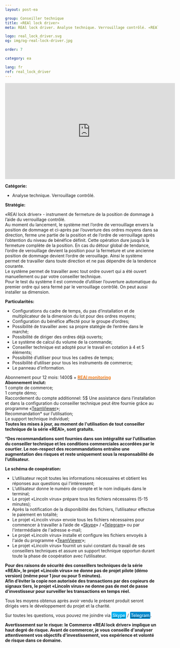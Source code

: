 ```yaml
---
layout: post-ea

group: Conseiller technique
title: «REAl lock driver»
meta: REAl lock driver. Analyse technique. Verrouillage contrôlé. «REAl lock driver» - instrument de fermeture de la position de dommage à l’aide du verrouillage contrôlé.

logo: real_lock_driver.svg
og: img/og-real-lock-driver.jpg

order: 7

category: ea

lang: fr
ref: real_lock_driver
---
```


<div class="video-container mb-3">
  <iframe class="mx-auto d-block" width="560" height="315" src="https://www.youtube.com/embed/G6Dqpv0mCGc?rel=0&amp;controls=2&amp;showinfo=0" frameborder="0" allow="autoplay; encrypted-media" allowfullscreen> </iframe>
</div>


**Catégorie:**
  - Analyse technique. Verrouillage contrôlé.
  
**Stratégie:**

«REAl lock driver» - instrument de fermeture de la position de dommage à l’aide du verrouillage contrôlé.  
Au moment du lancement, le système met l’ordre de verrouillage envers la position de dommage et ci-après par l’ouverture des ordres moyens dans sa direction, ferme une partie de la position et de l’ordre de verrouillage après l’obtention du niveau de bénéfice définit. Cette opération dure jusqu’à la fermeture complète de la position. En cas du détour global de tendance, l’ordre de verouillage devient la position pour la fermeture et une ancienne position  de dommage devient l’ordre de verouillage. Ainsi le système permet de travailler dans toute direction et ne pas dépendre de la tendence courante.  
Le système permet de travailler avec tout ordre ouvert qui a été ouvert manuellement ou par votre conseiller technique.  
Pour le test du système il est commode d’utiliser l’ouverture automatique du premier ordre qui sera fermé par le verrouillage contrôlé. On peut aussi installer sa dimension.  

**Particularités:**
  - Configurations du cadre de temps, du pas d’installation et de multiplicateur de la dimension du lot pour des ordres moyens;
  - Configuration du bénéfice affecté pour le groupe d’ordres;
  - Possibilité de travailler avec sa propre statégie de l’entrée dans le marché;
  - Possibilité de diriger des ordres déjà ouverts;
  - Le système de calcul du volume de la commande;
  - Conseiller technique est adopté pour le travail en cotation à 4 et 5 éléments;
  - Possibilité d’utiliser pour tous les cadres de temps;
  - Possibilité d’utiliser pour tous les instruments de commerce;
  - Le panneau d'information.
  
  Abonnement pour 12 mois: 1400$ + **<a href="https://lincolnvirus.com/projects/fr/forex/real_monitoring.html" target="_blank"><span style="color:#f07e20">REAl monitoring</span></a>**  
  **Abonnement inclut:**  
  1 compte de commerce;  
  1 compte démo;  
  Raccordement du compte additionnel: 5$
  Une assistance dans  l’installation et dans la configuration du conseiller technique peut être fournie grâce au programme «<a href="https://www.teamviewer.com/" target="_blank">TeamViewer</a>»;  
  Recommandation* sur l’utilisation;  
  Le support technique individuel;  
  **Toutes les mises à jour, au moment de l'utilisation de tout conseiller technique de la série «REAl», sont gratuits.**  
  
***Des recommandations sont fournies dans son intégralité sur l’utilisation du conseiller technique et les conditions commerciales accordées par le courtier. Le non-respect des recommandations entraîne une augmentation des risques et reste uniquement sous la responsabilité de l’utilisateur.**  

**Le schéma de coopération:**  

- L’utilisateur reçoit toutes les informations nécessaires et obtient les réponses aux questions qui l'intéressent;  
- L’utilisateur donne le numéro de compte et le nom indiqués dans le terminal;  
- Le projet «Lincoln virus» prépare tous les fichiers nécessaires (5-15 minutes);  
- Après la notification de la disponibilité des fichiers, l’utilisateur effectue le paiement en totalité;  
- Le projet «Lincoln virus» envoie tous les fichiers nécessaires pour commencer à travailler à l’aide de «<a href="skype:chutkoy89?call" target="_blank">Skype</a>» / «<a href="https://t.me/chutkoy" target="_blank">Telegram</a>» ou par l'intermédiaire de l'adresse e-mail;  
- Le projet «Lincoln virus» installe et configure les fichiers envoyés à l'aide du programme «<a href="https://www.teamviewer.com/" target="_blank">TeamViewer</a>»;  
- Le projet «Lincoln virus» fournit un suivi constant du travail de ses conseillers techniques et assure un support technique opportun durant toute la phase de coopération avec l’utilisateur.  

**Pour des raisons de sécurité des conseillers techniques de la série «REAl», le projet «Lincoln virus» ne donne pas de projet pilote (démo version) (même pour 1 jour ou pour 5 minutes).**  
**Afin d’éviter la copie non autorisée des transactions par des copieurs de signaux tiers, le projet «Lincoln virus» ne donne pas de mot de passe d’investisseur pour surveiller les transactions en temps réel.**  

Tous les moyens obtenus après avoir vendu le présent produit seront dirigés vers le développement du projet et la charité.  

Sur toutes les questions, vous pouvez me joindre via <a href="skype:chutkoy89?call" target="_blank"><span style="background-color:#00aff0; color:white; padding:3px; border-radius: 3px">Skype</span></a> / <a href="https://t.me/chutkoy" target="_blank"><span style="background-color:#0088cc; color:white; padding:3px; border-radius: 3px">Telegram</span></a>.  

**Avertissement sur le risque: le Commerce «REAl lock driver» implique un haut degré de risque. Avant de commercer, je vous conseille d'analyser attentivement vos objectifs d'investissement, vos expérience et volonté de risque dans ce domaine.**
